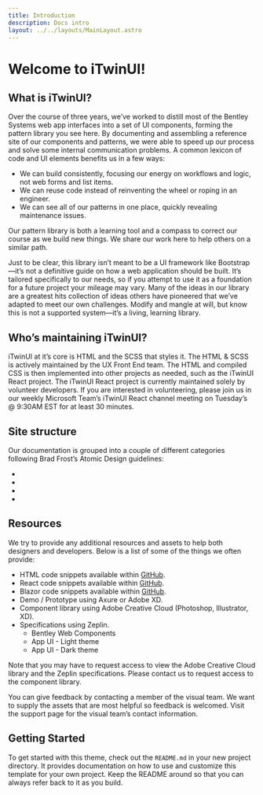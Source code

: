 ```yaml
---
title: Introduction
description: Docs intro
layout: ../../layouts/MainLayout.astro
---
```


# **Welcome to iTwinUI!**

## What is iTwinUI?

Over the course of three years, we’ve worked to distill most of the Bentley Systems web app interfaces into a set of UI components, forming the pattern library you see here. By documenting and assembling a reference site of our components and patterns, we were able to speed up our process and solve some internal communication problems. A common lexicon of code and UI elements benefits us in a few ways:

- We can build consistently, focusing our energy on workflows and logic, not web forms and list items.
- We can reuse code instead of reinventing the wheel or roping in an engineer.
- We can see all of our patterns in one place, quickly revealing maintenance issues.

Our pattern library is both a learning tool and a compass to correct our course as we build new things. We share our work here to help others on a similar path.

Just to be clear, this library isn’t meant to be a UI framework like Bootstrap—it’s not a definitive guide on how a web application should be built. It’s tailored specifically to our needs, so if you attempt to use it as a foundation for a future project your mileage may vary. Many of the ideas in our library are a greatest hits collection of ideas others have pioneered that we’ve adapted to meet our own challenges. Modify and mangle at will, but know this is not a supported system—it’s a living, learning library.

## Who’s maintaining iTwinUI?

iTwinUI at it’s core is HTML and the SCSS that styles it. The HTML & SCSS is actively maintained by the UX Front End team. The HTML and compiled CSS is then implemented into other projects as needed, such as the iTwinUI React project. The iTwinUI React project is currently maintained solely by volunteer developers. If you are interested in volunteering, please join us in our weekly Microsoft Team’s iTwinUI React channel meeting on Tuesday’s @ 9:30AM EST for at least 30 minutes.

## Site structure

Our documentation is grouped into a couple of different categories following Brad Frost’s Atomic Design guidelines:

-
-
-
-

## Resources

We try to provide any additional resources and assets to help both designers and developers. Below is a list of some of the things we often provide:

- HTML code snippets available within [GitHub](https://github.com/iTwin/iTwinUI).
- React code snippets available within [GitHub](https://github.com/iTwin/iTwinUI-react).
- Blazor code snippets available within [GitHub](https://github.com/iTwin/iTwinUI-blazor).
- Demo / Prototype using Axure or Adobe XD.
- Component library using Adobe Creative Cloud (Photoshop, Illustrator, XD).
- Specifications using Zeplin.
  - Bentley Web Components
  - App UI - Light theme
  - App UI - Dark theme

Note that you may have to request access to view the Adobe Creative Cloud library and the Zeplin specifications. Please contact us to request access to the component library.

You can give feedback by contacting a member of the visual team. We want to supply the assets that are most helpful so feedback is welcomed. Visit the support page for the visual team’s contact information.

## Getting Started

To get started with this theme, check out the `README.md` in your new project directory. It provides documentation on how to use and customize this template for your own project. Keep the README around so that you can always refer back to it as you build.
